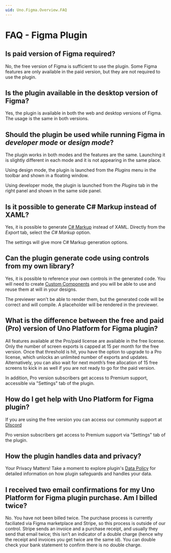 ```yaml
---
uid: Uno.Figma.Overview.FAQ
---
```


# FAQ - Figma Plugin

## Is paid version of Figma required?

No, the free version of Figma is sufficient to use the plugin. Some Figma features are only available in the paid version, but they are not required to use the plugin.

## Is the plugin available in the desktop version of Figma?

Yes, the plugin is available in both the web and desktop versions of Figma. The usage is the same in both versions.

## Should the plugin be used while running Figma in _developer mode_ or _design mode_?

The plugin works in both modes and the features are the same. Launching it is slightly different in each mode and it is not appearing in the same place.

Using design mode, the plugin is launched from the _Plugins_ menu in the toolbar and shown in a floating window.

Using developer mode, the plugin is launched from the _Plugins_ tab in the right panel and shown in the same side panel.

## Is it possible to generate C# Markup instead of XAML?

Yes, it is possible to generate [C# Markup](xref:Uno.Extensions.Markup.Overview) instead of XAML. Directly from the _Export_ tab, select the _C# Markup_ option.

The settings will give more C# Markup generation options.

## Can the plugin generate code using controls from my own library?

Yes, it is possible to reference your own controls in the generated code. You will need to create [Custom Components](xref:Uno.Figma.Learn.Developers.CustomComponents) and you will be able to use and reuse them at will in your designs.

The previewer won't be able to render them, but the generated code will be correct and will compile. A placeholder will be rendered in the previewer.

## What is the difference between the free and paid (Pro) version of Uno Platform for Figma plugin?

All features available at the Pro/paid license are available in the free license. Only the number of screen exports is capped at 15 per month for the free version. Once that threshold is hit, you have the option to upgrade to a Pro license, which unlocks an unlimited number of exports and updates. Alternatively, you can also wait for next month’s free allocation of 15 free screens to kick in as well if you are not ready to go for the paid version.

In addition, Pro version subscribers get access to Premium support, accessible via "Settings" tab of the plugin. 

## How do I get help with Uno Platform for Figma plugin?

If you are using the free version you can access our community support at [DIscord](https://platform.uno/uno-discord)

Pro version subscribers get access to Premium support via "Settings" tab of the plugin. 

## How the plugin handles data and privacy?

Your Privacy Matters! Take a moment to explore plugin's [Data Policy](../overview/data-policy.md) for detailed information on how plugin safeguards and handles your data.

## I received two email confirmations for my Uno Platform for Figma plugin purchase. Am I billed twice?

No. You have not been billed twice. The purchase process is currently faciliated via Figma marketplace and Stripe, so this process is outside of our control. 
Stripe sends an invoice and a purchase receipt, and usually they send that email twice; this isn't an indicator of a double charge (hence why the receipt and invoices you get twice are the same id). You can double check your bank statement to confirm there is no double charge.


